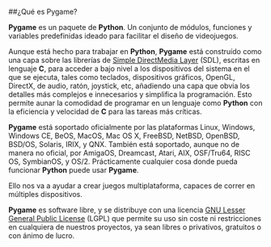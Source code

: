 ##¿Qué es Pygame?

**Pygame** es un paquete de **Python**. Un conjunto de módulos, funciones y variables predefinidas ideado para facilitar el diseño de videojuegos.

Aunque está hecho para trabajar en **Python**, **Pygame** está construído como una capa sobre las librerías de [Simple DirectMedia Layer](http://www.libsdl.org/) (SDL), escritas en lenguaje **C**, para acceder a bajo nivel a los dispositivos del sistema en el que se ejecuta, tales como teclados, dispositivos gráficos, OpenGL, DirectX, de audio, ratón, joystick, etc, añadiendo una capa que obvia los detalles más complejos e innecesarios y simplifica la programación. Esto permite aunar la comodidad de programar en un lenguaje como **Python** con la eficiencia y velocidad de **C** para las tareas más críticas.

**Pygame** está soportado oficialmente por las plataformas Linux, Windows, Windows CE, BeOS, MacOS, Mac OS X, FreeBSD, NetBSD, OpenBSD, BSD/OS, Solaris, IRIX, y QNX. También está soportado, aunque no de manera no oficial, por AmigaOS, Dreamcast, Atari, AIX, OSF/Tru64, RISC OS, SymbianOS, y OS/2. Prácticamente cualquier cosa donde pueda funcionar **Python** puede usar **Pygame**.

Ello nos va a ayudar a crear juegos multiplataforma, capaces de correr en múltiples dispositivos.

**Pygame** es software libre, y se distribuye con una licencia [GNU Lesser General Public License](http://es.wikipedia.org/wiki/GNU_Lesser_General_Public_License) (LGPL) que permite su uso sin coste ni restricciones en cualquiera de nuestros proyectos, ya sean libres o privativos, gratuitos o con ánimo de lucro.
